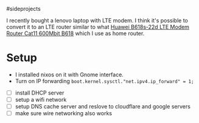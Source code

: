 #sideprojects 

I recently bought a lenovo laptop with LTE modem. 
I think it's possible to convert it to an LTE router similar to what [Huawei B618s-22d LTE Modem Router Cat11 600Mbit B618](https://www.amazon.de/-/en/gp/product/B074L91MGJ/ref=ppx_yo_dt_b_search_asin_title?ie=UTF8&th=1) which I use as home router. 

# Setup 

* I installed nixos on it with Gnome interface.
* Turn on IP forwarding `boot.kernel.sysctl."net.ipv4.ip_forward" = 1;`
* [ ] install DHCP server
* [ ] setup a wifi network
* [ ] setup DNS cache server and reslove to cloudflare and google servers
* [ ] make sure wire networking also works
